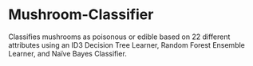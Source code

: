 Mushroom-Classifier
===================

Classifies mushrooms as poisonous or edible based on 22 different attributes using an ID3 Decision Tree Learner, Random Forest Ensemble Learner, and Naïve Bayes Classifier.